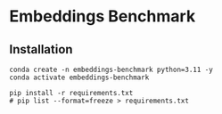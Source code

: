 # Embeddings Benchmark

## Installation

```
conda create -n embeddings-benchmark python=3.11 -y
conda activate embeddings-benchmark
```

```
pip install -r requirements.txt
# pip list --format=freeze > requirements.txt
```
